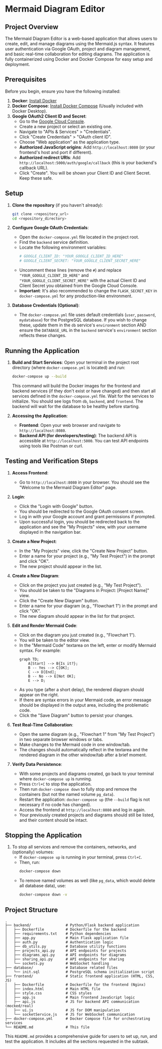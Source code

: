 # Mermaid Diagram Editor

## Project Overview

The Mermaid Diagram Editor is a web-based application that allows users to create, edit, and manage diagrams using the Mermaid.js syntax. It features user authentication via Google OAuth, project and diagram management, and basic real-time collaboration for editing diagrams. The application is fully containerized using Docker and Docker Compose for easy setup and deployment.

## Prerequisites

Before you begin, ensure you have the following installed:

1.  **Docker**: [Install Docker](https://docs.docker.com/get-docker/)
2.  **Docker Compose**: [Install Docker Compose](https://docs.docker.com/compose/install/) (Usually included with Docker Desktop).
3.  **Google OAuth2 Client ID and Secret**:
    *   Go to the [Google Cloud Console](https://console.cloud.google.com/).
    *   Create a new project or select an existing one.
    *   Navigate to "APIs & Services" > "Credentials".
    *   Click "Create Credentials" > "OAuth client ID".
    *   Choose "Web application" as the application type.
    *   **Authorized JavaScript origins**: Add `http://localhost:8080` (or your frontend's host and port if different).
    *   **Authorized redirect URIs**: Add `http://localhost:5000/auth/google/callback` (this is your backend's callback URL).
    *   Click "Create". You will be shown your Client ID and Client Secret. Keep these safe.

## Setup

1.  **Clone the repository** (if you haven't already):
    ```bash
    git clone <repository_url>
    cd <repository_directory>
    ```

2.  **Configure Google OAuth Credentials**:
    *   Open the `docker-compose.yml` file located in the project root.
    *   Find the `backend` service definition.
    *   Locate the following environment variables:
        ```yaml
        # GOOGLE_CLIENT_ID: "YOUR_GOOGLE_CLIENT_ID_HERE"
        # GOOGLE_CLIENT_SECRET: "YOUR_GOOGLE_CLIENT_SECRET_HERE"
        ```
    *   Uncomment these lines (remove the `#`) and replace `"YOUR_GOOGLE_CLIENT_ID_HERE"` and `"YOUR_GOOGLE_CLIENT_SECRET_HERE"` with the actual Client ID and Client Secret you obtained from the Google Cloud Console.
    *   **Important**: It's also recommended to change the `FLASK_SECRET_KEY` in `docker-compose.yml` for any production-like environment.

3.  **Database Credentials (Optional)**:
    *   The `docker-compose.yml` file uses default credentials (`user`, `password`, `mydatabase`) for the PostgreSQL database. If you wish to change these, update them in the `db` service's `environment` section AND ensure the `DATABASE_URL` in the `backend` service's `environment` section reflects these changes.

## Running the Application

1.  **Build and Start Services**:
    Open your terminal in the project root directory (where `docker-compose.yml` is located) and run:
    ```bash
    docker-compose up --build
    ```
    This command will build the Docker images for the frontend and backend services (if they don't exist or have changed) and then start all services defined in the `docker-compose.yml` file. Wait for the services to initialize. You should see logs from `db`, `backend`, and `frontend`. The backend will wait for the database to be healthy before starting.

2.  **Accessing the Application**:
    *   **Frontend**: Open your web browser and navigate to `http://localhost:8080`.
    *   **Backend API (for developers/testing)**: The backend API is accessible at `http://localhost:5000`. You can test API endpoints using tools like Postman or curl.

## Testing and Verification Steps

1.  **Access Frontend**:
    *   Go to `http://localhost:8080` in your browser. You should see the "Welcome to the Mermaid Diagram Editor" page.

2.  **Login**:
    *   Click the "Login with Google" button.
    *   You should be redirected to the Google OAuth consent screen.
    *   Log in with your Google account and grant permissions if prompted.
    *   Upon successful login, you should be redirected back to the application and see the "My Projects" view, with your username displayed in the navigation bar.

3.  **Create a New Project**:
    *   In the "My Projects" view, click the "Create New Project" button.
    *   Enter a name for your project (e.g., "My Test Project") in the prompt and click "OK".
    *   The new project should appear in the list.

4.  **Create a New Diagram**:
    *   Click on the project you just created (e.g., "My Test Project").
    *   You should be taken to the "Diagrams in Project: [Project Name]" view.
    *   Click the "Create New Diagram" button.
    *   Enter a name for your diagram (e.g., "Flowchart 1") in the prompt and click "OK".
    *   The new diagram should appear in the list for that project.

5.  **Edit and Render Mermaid Code**:
    *   Click on the diagram you just created (e.g., "Flowchart 1").
    *   You will be taken to the editor view.
    *   In the "Mermaid Code" textarea on the left, enter or modify Mermaid syntax. For example:
        ```mermaid
        graph TD;
            A[Start] --> B{Is it?};
            B -- Yes --> C[OK];
            C --> D[End];
            B -- No --> E[Not OK];
            E --> D;
        ```
    *   As you type (after a short delay), the rendered diagram should appear on the right.
    *   If there are syntax errors in your Mermaid code, an error message should be displayed in the output area, including the problematic code.
    *   Click the "Save Diagram" button to persist your changes.

6.  **Test Real-Time Collaboration**:
    *   Open the same diagram (e.g., "Flowchart 1" from "My Test Project") in two separate browser windows or tabs.
    *   Make changes to the Mermaid code in one window/tab.
    *   The changes should automatically reflect in the textarea and the rendered diagram in the other window/tab after a brief moment.

7.  **Verify Data Persistence**:
    *   With some projects and diagrams created, go back to your terminal where `docker-compose up` is running.
    *   Press `Ctrl+C` to stop the application.
    *   Then run `docker-compose down` to fully stop and remove the containers (but not the named volume `pg_data`).
    *   Restart the application: `docker-compose up` (the `--build` flag is not necessary if no code has changed).
    *   Access the frontend at `http://localhost:8080` and log in again.
    *   Your previously created projects and diagrams should still be listed, and their content should be intact.

## Stopping the Application

1.  To stop all services and remove the containers, networks, and (optionally) volumes:
    *   If `docker-compose up` is running in your terminal, press `Ctrl+C`.
    *   Then, run:
        ```bash
        docker-compose down
        ```
    *   To remove named volumes as well (like `pg_data`, which would delete all database data), use:
        ```bash
        docker-compose down -v
        ```

## Project Structure

```
.
├── backend/                # Python/Flask backend application
│   ├── Dockerfile          # Dockerfile for the backend
│   ├── requirements.txt    # Python dependencies
│   ├── app.py              # Main Flask application file
│   ├── auth.py             # Authentication logic
│   ├── db_utils.py         # Database utility functions
│   ├── projects_api.py     # API endpoints for projects
│   ├── diagrams_api.py     # API endpoints for diagrams
│   ├── sharing_api.py      # API endpoints for sharing
│   └── sockets.py          # WebSocket handling
├── database/               # Database related files
│   └── init.sql            # PostgreSQL schema initialization script
├── frontend/               # Static frontend application (HTML, CSS, JS)
│   ├── Dockerfile          # Dockerfile for the frontend (Nginx)
│   ├── index.html          # Main HTML file
│   ├── style.css           # CSS styles
│   ├── app.js              # Main frontend JavaScript logic
│   ├── api.js              # JS for backend API communication (mocked/real)
│   ├── ui.js               # JS for DOM manipulation
│   └── socketService.js    # JS for WebSocket communication
├── docker-compose.yml      # Docker Compose file for orchestrating services
└── README.md               # This file
```

This `README.md` provides a comprehensive guide for users to set up, run, and test the application.
It includes all the sections requested in the subtask.
